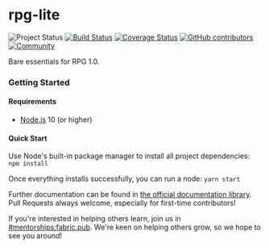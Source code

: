 # rpg-lite
![Project Status](https://img.shields.io/badge/status-experimental-rainbow.svg?style=flat-square)
[![Build Status](https://img.shields.io/travis/RolePlayGateway/rpg-lite.svg?branch=master&style=flat-square)](https://travis-ci.org/RolePlayGateway/rpg-lite)
[![Coverage Status](https://img.shields.io/codecov/c/github/RolePlayGateway/rpg-lite.svg?style=flat-square)](https://codecov.io/gh/RolePlayGateway/rpg-lite)
[![GitHub contributors](https://img.shields.io/github/contributors/RolePlayGateway/rpg-lite.svg?style=flat-square)](https://github.com/RolePlayGateway/rpg-lite/graphs/contributors)
[![Community](https://img.shields.io/matrix/rpg:fabric.pub.svg?style=flat-square)](https://chat.fabric.pub)

Bare essentials for RPG 1.0.

### Getting Started
#### Requirements
- [Node.js][node-js] 10 (or higher)

#### Quick Start
Use Node's built-in package manager to install all project dependencies: `npm install`

Once everything installs successfully, you can run a node: `yarn start`

Further documentation can be found in [the official documentation library][docs].  Pull Requests always welcome, especially for first-time contributors!

If you're interested in helping others learn, join us in [#mentorships:fabric.pub][mentorships-channel].  We're keen on helping others grow, so we hope to see you around!

[node-js]: https://nodejs.org
[docs]: https://roleplaygateway.github.io/rpg-lite
[mentorships-channel]: https://chat.roleplaygateway.com/#/room/#mentorships:fabric.pub